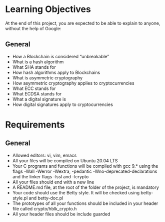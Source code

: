 # Learning Objectives

At the end of this project, you are expected to be able to explain to anyone, without the help of Google:


## General

* How a Blockchain is considered “unbreakable”
* What is a hash algorithm
* What SHA stands for
* How hash algorithms apply to Blockchains
* What is asymmetric cryptography
* How asymmetric cryptography applies to cryptocurrencies
* What ECC stands for
* What ECDSA stands for
* What a digital signature is
* How digital signatures apply to cryptocurrencies

# Requirements

## General

* Allowed editors: vi, vim, emacs
* All your files will be compiled on Ubuntu 20.04 LTS
* Your C programs and functions will be compiled with gcc 9.* using the flags -Wall -Werror -Wextra, -pedantic -Wno-deprecated-declarations and the linker flags -lssl and -lcrypto
* All your files should end with a new line
* A README.md file, at the root of the folder of the project, is mandatory
* Your code should use the Betty style. It will be checked using betty-style.pl and betty-doc.pl
* The prototypes of all your functions should be included in your header file called crypto/hblk_crypto.h
* All your header files should be include guarded
